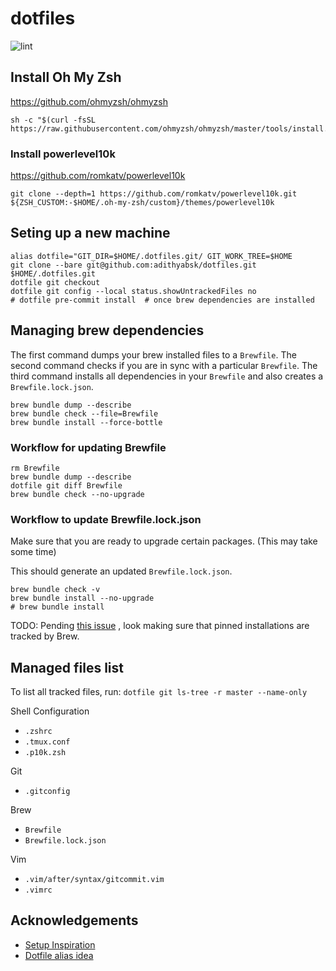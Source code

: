 # dotfiles

![lint](https://github.com/adithyabsk/dotfiles/workflows/lint/badge.svg?branch=master)

## Install Oh My Zsh

<https://github.com/ohmyzsh/ohmyzsh>

```shell
sh -c "$(curl -fsSL https://raw.githubusercontent.com/ohmyzsh/ohmyzsh/master/tools/install.sh)"
```

### Install powerlevel10k

<https://github.com/romkatv/powerlevel10k>

```shell
git clone --depth=1 https://github.com/romkatv/powerlevel10k.git ${ZSH_CUSTOM:-$HOME/.oh-my-zsh/custom}/themes/powerlevel10k
```

## Seting up a new machine

```shell
alias dotfile="GIT_DIR=$HOME/.dotfiles.git/ GIT_WORK_TREE=$HOME
git clone --bare git@github.com:adithyabsk/dotfiles.git $HOME/.dotfiles.git
dotfile git checkout
dotfile git config --local status.showUntrackedFiles no
# dotfile pre-commit install  # once brew dependencies are installed
```

## Managing brew dependencies

The first command dumps your brew installed files to a `Brewfile`. The second
command checks if you are in sync with a particular `Brewfile`. The third
command installs all dependencies in your `Brewfile` and also creates a
`Brewfile.lock.json`.

```shell
brew bundle dump --describe
brew bundle check --file=Brewfile
brew bundle install --force-bottle
```

### Workflow for updating Brewfile

```shell
rm Brewfile
brew bundle dump --describe
dotfile git diff Brewfile
brew bundle check --no-upgrade
```

### Workflow to update Brewfile.lock.json

Make sure that you are ready to upgrade certain packages. (This may take some
time)

This should generate an updated `Brewfile.lock.json`.

```shell
brew bundle check -v
brew bundle install --no-upgrade
# brew bundle install
```

TODO: Pending [this issue](https://github.com/Homebrew/homebrew-bundle/issues/802)
, look making sure that pinned installations are tracked by Brew.

## Managed files list

To list all tracked files, run: `dotfile git ls-tree -r master --name-only`

Shell Configuration

* `.zshrc`
* `.tmux.conf`
* `.p10k.zsh`

Git

* `.gitconfig`

Brew

* `Brewfile`
* `Brewfile.lock.json`

Vim

* `.vim/after/syntax/gitcommit.vim`
* `.vimrc`

## Acknowledgements

* [Setup Inspiration](https://harfangk.github.io/2016/09/18/manage-dotfiles-with-a-git-bare-repository.html)
* [Dotfile alias idea](https://github.com/pre-commit/pre-commit/issues/1657#issuecomment-715608016)
